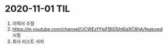 # 2020-11-01 TIL

1. 이력서 수정 
2. https://m.youtube.com/channel/UCWEzfYIpFBIG5jh6laXC6hA/featured 시청
3. 회사 리스트 서치 
